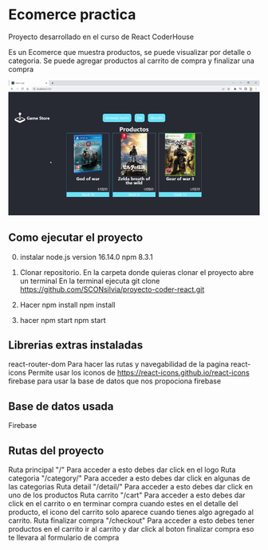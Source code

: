 # Ecomerce practica

Proyecto desarrollado en el curso de React CoderHouse

Es un Ecomerce que muestra productos, se puede visualizar por detalle o categoria. Se puede agregar productos al carrito de compra y finalizar una compra

![](gif.gif)

## Como ejecutar el proyecto

0) instalar node.js version 16.14.0 npm 8.3.1

1) Clonar repositorio.
    En la carpeta donde quieras clonar el proyecto abre un terminal
    En la terminal ejecuta
        git clone https://github.com/SCONsilvia/proyecto-coder-react.git
2) Hacer npm install
    npm install
3) hacer npm start
    npm start

## Librerias extras instaladas 

react-router-dom Para hacer las rutas y navegabilidad de la pagina
react-icons Permite usar los iconos de https://react-icons.github.io/react-icons
firebase para usar la base de datos que nos propociona firebase

## Base de datos usada

Firebase

## Rutas del proyecto

Ruta principal "/" Para acceder a esto debes dar click en el logo 
Ruta categoria "/category/<categoryId>" Para acceder a esto debes dar click en algunas de las categorias
Ruta detail "/detail/<productId>" Para acceder a esto debes dar click en uno de los productos
Ruta carrito "/cart" Para acceder a esto debes dar click en el carrito o en terminar compra cuando estes en el detalle del producto, el icono del carrito solo aparece cuando tienes algo agregado al carrito.
Ruta finalizar compra "/checkout" Para acceder a esto debes tener productos en el carrito ir al carrito y dar click al boton finalizar compra eso te llevara al formulario de compra
